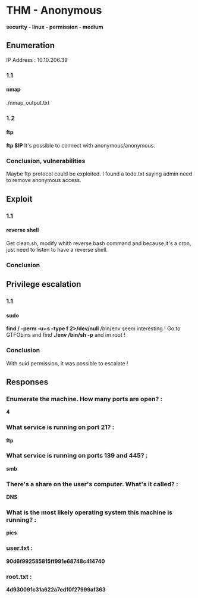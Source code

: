 # THM - Anonymous
**security - linux - permission - medium**

## Enumeration
IP Address : 10.10.206.39
### 1.1 
#### nmap
./nmap_output.txt
### 1.2 
#### ftp
**ftp $IP** 
It's possible to connect with anonymous/anonymous.
### Conclusion, vulnerabilities
Maybe ftp protocol could be exploited. I found a todo.txt saying admin need to remove anonymous access.  
## Exploit
### 1.1
#### reverse shell
Get clean.sh, modify whith reverse bash command and because it's a cron, just need to listen to have a reverse shell. 

### Conclusion

## Privilege escalation
### 1.1
#### sudo
**find / -perm -u=s -type f 2>/dev/null**
/bin/env seem interesting ! Go to GTFObins and find **./env /bin/sh -p** and im root !
### Conclusion
With suid permission, it was possible to escalate !
## Responses
### Enumerate the machine.  How many ports are open? : 
**4**
### What service is running on port 21? : 
**ftp**
### What service is running on ports 139 and 445? : 
**smb**
### There's a share on the user's computer.  What's it called? : 
**DNS**
### What is the most likely operating system this machine is running? : 
**pics**
### user.txt : 
**90d6f992585815ff991e68748c414740**
### root.txt : 
**4d930091c31a622a7ed10f27999af363**
